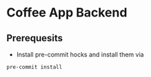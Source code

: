 # Coffee App Backend

## Prerequesits

- Install pre-commit hocks and install them via
```
pre-commit install
```
